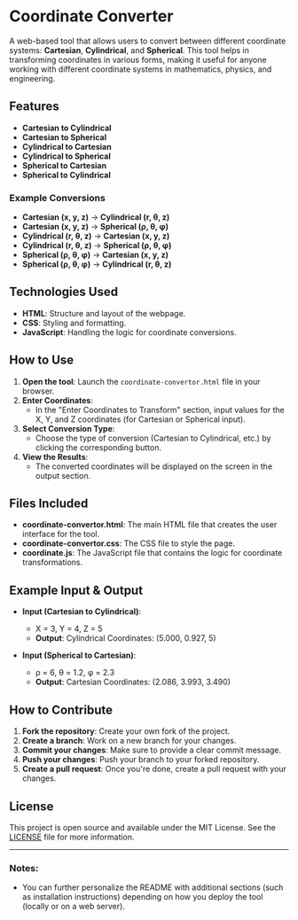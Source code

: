 
# Coordinate Converter

A web-based tool that allows users to convert between different coordinate systems: **Cartesian**, **Cylindrical**, and **Spherical**. This tool helps in transforming coordinates in various forms, making it useful for anyone working with different coordinate systems in mathematics, physics, and engineering.

## Features

- **Cartesian to Cylindrical**
- **Cartesian to Spherical**
- **Cylindrical to Cartesian**
- **Cylindrical to Spherical**
- **Spherical to Cartesian**
- **Spherical to Cylindrical**

### Example Conversions

- **Cartesian (x, y, z)** → **Cylindrical (r, θ, z)**
- **Cartesian (x, y, z)** → **Spherical (ρ, θ, φ)**
- **Cylindrical (r, θ, z)** → **Cartesian (x, y, z)**
- **Cylindrical (r, θ, z)** → **Spherical (ρ, θ, φ)**
- **Spherical (ρ, θ, φ)** → **Cartesian (x, y, z)**
- **Spherical (ρ, θ, φ)** → **Cylindrical (r, θ, z)**

## Technologies Used

- **HTML**: Structure and layout of the webpage.
- **CSS**: Styling and formatting.
- **JavaScript**: Handling the logic for coordinate conversions.

## How to Use

1. **Open the tool**: Launch the `coordinate-convertor.html` file in your browser.
2. **Enter Coordinates**: 
   - In the "Enter Coordinates to Transform" section, input values for the X, Y, and Z coordinates (for Cartesian or Spherical input).
3. **Select Conversion Type**: 
   - Choose the type of conversion (Cartesian to Cylindrical, etc.) by clicking the corresponding button.
4. **View the Results**: 
   - The converted coordinates will be displayed on the screen in the output section.

## Files Included

- **coordinate-convertor.html**: The main HTML file that creates the user interface for the tool.
- **coordinate-convertor.css**: The CSS file to style the page.
- **coordinate.js**: The JavaScript file that contains the logic for coordinate transformations.

## Example Input & Output

- **Input (Cartesian to Cylindrical)**:
  - X = 3, Y = 4, Z = 5
  - **Output**: Cylindrical Coordinates: (5.000, 0.927, 5)

- **Input (Spherical to Cartesian)**:
  - ρ = 6, θ = 1.2, φ = 2.3
  - **Output**: Cartesian Coordinates: (2.086, 3.993, 3.490)

## How to Contribute

1. **Fork the repository**: Create your own fork of the project.
2. **Create a branch**: Work on a new branch for your changes.
3. **Commit your changes**: Make sure to provide a clear commit message.
4. **Push your changes**: Push your branch to your forked repository.
5. **Create a pull request**: Once you're done, create a pull request with your changes.

## License

This project is open source and available under the MIT License. See the [LICENSE](LICENSE) file for more information.

---

### Notes:
- You can further personalize the README with additional sections (such as installation instructions) depending on how you deploy the tool (locally or on a web server).
